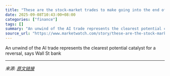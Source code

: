 ```yaml
---
title: "These are the stock-market trades to make going into the end of the year, according to Goldman Sachs"
date: 2025-09-08T10:43:00+08:00
categories: ["finance"]
tags: []
summary: "An unwind of the AI trade represents the clearest potential catalyst for a reversal, says Wall St bank"
source_url: "https://www.marketwatch.com/story/these-are-the-stock-market-trades-to-make-going-into-the-end-of-the-year-according-to-goldman-sachs-694bfedf?mod=mw_rss_topstories"
---
```


An unwind of the AI trade represents the clearest potential catalyst for a reversal, says Wall St bank

---

*来源: [原文链接](https://www.marketwatch.com/story/these-are-the-stock-market-trades-to-make-going-into-the-end-of-the-year-according-to-goldman-sachs-694bfedf?mod=mw_rss_topstories)*
